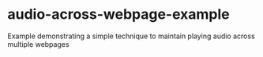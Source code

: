 # audio-across-webpage-example
Example demonstrating a simple technique to maintain playing audio across multiple webpages
